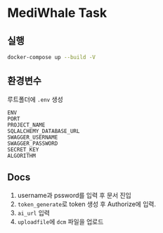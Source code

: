 # MediWhale Task

## 실행

```sh
docker-compose up --build -V
```

## 환경변수

루트폴더에 `.env` 생성

```
ENV
PORT
PROJECT_NAME
SQLALCHEMY_DATABASE_URL
SWAGGER_USERNAME
SWAGGER_PASSWORD
SECRET_KEY
ALGORITHM
```

## Docs

1. username과 pssword를 입력 후 문서 진입
2. `token_generate`로 token 생성 후 Authorize에 입력.
3. `ai_url` 입력
4. `uploadfile`에 `dcm` 파일을 업로드
